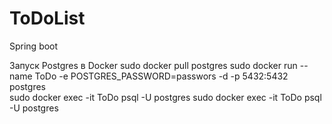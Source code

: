 # ToDoList
Spring boot


Запуск Postgres в Docker
sudo docker pull postgres 
sudo docker run --name ToDo -e POSTGRES_PASSWORD=passwors -d -p 5432:5432 postgres   
sudo docker exec -it ToDo psql -U postgres
sudo docker exec -it ToDo psql -U postgres

